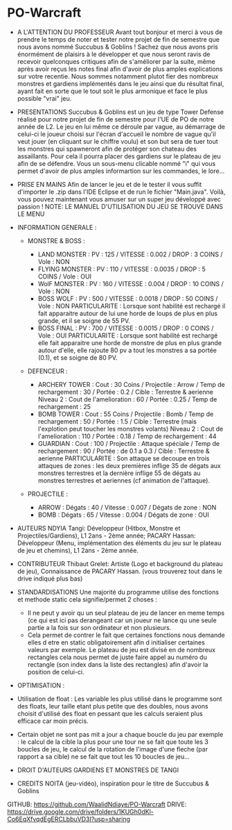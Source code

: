 # PO-Warcraft

  - A L'ATTENTION DU PROFESSEUR
Avant tout bonjour et merci à vous de prendre le temps de noter et tester notre projet de fin de semestre que nous avons nommé Succubus & Goblins !
Sachez que nous avons pris énormément de plaisirs à le développer et que nous seront ravis de recevoir quelconques critiques afin de s'améliorer par la suite,
même après avoir reçus les notes final afin d'avoir de plus amples explications sur votre recentie.
Nous sommes notamment plutot fier des nombreux monstres et gardiens implémentés dans le jeu ainsi que du résultat final, ayant fait en sorte que le tout soit le plus
armonique et face le plus possible "vrai" jeu.
  
  - PRESENTATIONS
Succubus & Goblins est un jeu de type Tower Defense réalisé pour notre projet de fin de semestre pour l'UE de PO de notre année de L2.
Le jeu en lui même ce déroule par vague, au démarrage de celui-ci le joueur choisi sur l'écran d'accueil le nombre de vague qu'il veut jouer (en cliquant sur le chiffre voulu)
et son but sera de tuer tout les monstres qui spawneront afin de protéger son chateau des assaillants. Pour cela il pourra placer des gardiens sur le plateau de jeu afin
de se défendre.
Vous un sous-menu clicable nommé "i" qui vous permet d'avoir de plus amples informartion sur les commandes, le lore...

  - PRISE EN MAINS
Afin de lancer le jeu et de le tester il vous suffit d'importer le .zip dans l'IDE Eclipse et de run le fichier "Main.java".
Voilà, vous pouvez maintenant vous amuser sur un super jeu développé avec passion !
NOTE: LE MANUEL D'UTILISATION DU JEU SE TROUVE DANS LE MENU

  - INFORMATION GENERALE :
    - MONSTRE & BOSS :
      - LAND MONSTER :      PV : 125  /  VITESSE : 0.002    /  DROP : 3 COINS  /  Vole : NON
      - FLYING MONSTER :    PV : 110  /  VITESSE : 0.0035   /  DROP : 5 COINS  /  Vole : OUI
      - WolF MONSTER :      PV : 160  /  VITESSE : 0.004    /  DROP : 10 COINS /  Vole : NON
      - BOSS WOLF :         PV : 500  /  VITESSE : 0.0018   /  DROP : 50 COINS /  Vole : NON
          PARTICULARITE : Lorsque sont habilité est rechargé il fait apparaitre autour de lui une horde de loups de plus en plus grande, et il se soigne de 55 PV.
      - BOSS FINAL :        PV : 700  /  VITESSE : 0.0015   /  DROP : 0 COINS  /  Vole : OUI
          PARTICULARITE : Lorsque sont habilité est rechargé elle fait apparaitre une horde de monstre de plus en plus grande autour d'elle, elle rajoute 80 pv a tout les monstres a sa portée (0.1), et se soigne de 80 PV.

    - DEFENCEUR :
      - ARCHERY TOWER : Cout : 30 Coins / Projectile : Arrow / Temp de rechargement : 30 / Portée : 0.2 / Cible : Terrestre & aerienne 
          Niveau 2 : Cout de l'amelioration : 60 / Portée : 0.25 /  Temp de rechargement : 25
      - BOMB TOWER : Cout : 55 Coins / Projectile : Bomb / Temp de rechargement : 50 / Portée : 1.5 / Cible : Terrestre (mais l'explotion peut toucher les monstres volants)
          Niveau 2 : Cout de l'amelioration : 110 / Portée : 0.18 /  Temp de rechargement : 44
      - GUARDIAN : Cout : 100 / Projectile : Attaque spéciale / Temp de rechargement : 90 / Portée : de 0.1 a 0.3 / Cible : Terrestre & aerienne 
          PARTICULARITE : Son attaque se decoupe en trois attaques de zones : les deux premières inflige 35 de dégats aux monstres terrestres et la dernière inflige 55 de dégats au monstres terrestres et aeriennes (cf animation de l'attaque).
    
    - PROJECTILE : 
      - ARROW : Dégats : 40 / Vitesse : 0.007 / Dégats de zone : NON
      - BOMB : Dégats : 65 / Vitesse : 0.004 / Dégats de zone : OUI

  - AUTEURS
NDYIA Tangi: Développeur (Hitbox, Monstre et Projectiles/Gardiens), L1 2ans - 2ème année;
PACARY Hassan: Développeur (Menu, implémentation des éléments du jeu sur le plateau de jeu et chemins), L1 2ans - 2ème année.

  - CONTRIBUTEUR
Thibaut Grelet: Artiste (Logo et background du plateau de jeu), Connaissance de PACARY Hassan.
(vous trouverez tout dans le drive indiqué plus bas)
  
  - STANDARDISATIONS
Une majorité du programme utilise des fonctions et methode static
cela signifie/permet 2 choses :
    - Il ne peut y avoir qu un seul plateau de jeu de lancer en meme temps (ce qui est ici pas derangeant
      car un joueur ne lance qu une seule partie a la fois sur son ordinateur et non plusieurs.
    - Cela permet de contrer le fait que certaines fonctions nous demande elles d etre en static obligatoirement
      afin d initialiser certaines valeurs par exemple.
Le plateau de jeu est divisé en de nombreux rectangles cela nous permet de juste faire appel au numéro du rectangle (son index dans la liste des rectangles) afin d'avoir la
position de celui-ci.

  - OPTIMISATION :
   - Utilisation de float : Les variable les plus utilisé dans le programme sont des floats, leur taille etant plus petite que des doubles, nous avons choisit d'utilisé des
     float en pessant que les calculs seraient plus efficace car moin précis.
   - Certain objet ne sont pas mit a jour a chaque boucle du jeu par exemple : le calcul de la cible la plus pour une tour ne se fait que toute les 3 boucles de jeu, le 
     calcul de la rotation de l'image d'une fleche (par rapport a sa cible) ne se fait que tout les 10 boucles de jeu...


  - DROIT D'AUTEURS
GARDIENS ET MONSTRES DE TANGI
  
  - CREDITS
NOITA (jeu-vidéo), inspiration pour le titre de Succubus & Goblins

GITHUB: https://github.com/WaalidNdiaye/PO-Warcraft
DRIVE: https://drive.google.com/drive/folders/1KUGh0dKl-Co6EqXfvqdEgERCLbbuVD3I?usp=sharing
